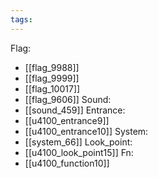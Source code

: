 ```yaml
---
tags:
---
```

Flag:
- [[flag_9988]]
- [[flag_9999]]
- [[flag_10017]]
- [[flag_9606]]
Sound:
- [[sound_459]]
Entrance:
- [[u4100_entrance9]]
- [[u4100_entrance10]]
System:
- [[system_66]]
Look_point:
- [[u4100_look_point15]]
Fn:
- [[u4100_function10]]
